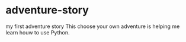 # adventure-story
my first adventure story
This choose your own adventure is helping me learn houw to use Python.
